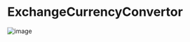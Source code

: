 # ExchangeCurrencyConvertor
![image](https://github.com/AndroidHelp/ExchangeCurrencyConvertor/assets/7591437/2f81ba04-002a-4a8e-8173-9096b0e40c5d)
